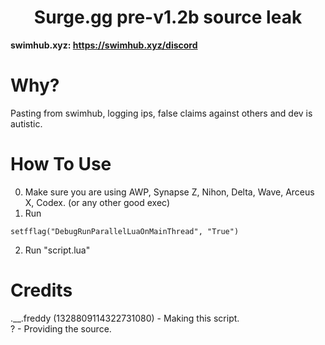 <h1 align="center">Surge.gg pre-v1.2b source leak</h1>

**swimhub.xyz: https://swimhub.xyz/discord**

# Why?

Pasting from swimhub, logging ips, false claims against others and dev is autistic.

# How To Use
0. Make sure you are using AWP, Synapse Z, Nihon, Delta, Wave, Arceus X, Codex. (or any other good exec)
1. Run
```
setfflag("DebugRunParallelLuaOnMainThread", "True")
```
2. Run "script.lua"


# Credits
.__.freddy (1328809114322731080) - Making this script. </br>
? - Providing the source.
